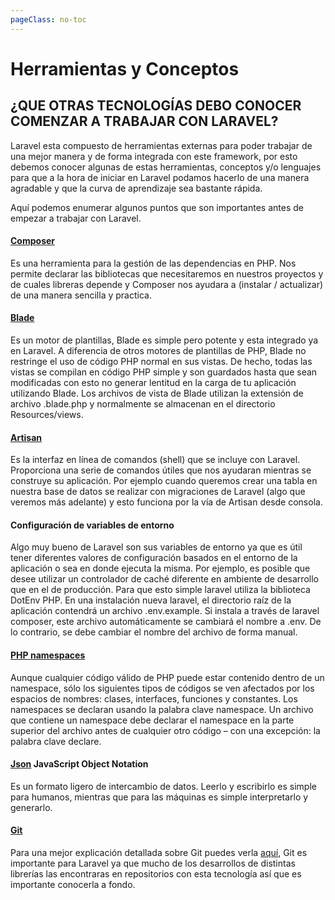 ```yaml
---
pageClass: no-toc
---
```


# Herramientas y Conceptos

## ¿QUE OTRAS TECNOLOGÍAS DEBO CONOCER COMENZAR A TRABAJAR CON LARAVEL?
Laravel esta compuesto de herramientas externas para  poder trabajar de una mejor manera y de forma integrada con este framework, por esto debemos conocer algunas de estas herramientas, conceptos y/o lenguajes para que a la hora de iniciar en Laravel podamos hacerlo de una manera agradable y que la curva de aprendizaje sea bastante rápida.

Aquí podemos enumerar algunos puntos que son importantes antes de empezar a trabajar con Laravel.

#### [Composer](https://getcomposer.org/)
Es una herramienta para la gestión de las dependencias en PHP. Nos permite declarar las bibliotecas  que necesitaremos en nuestros proyectos y de cuales libreras depende y Composer nos ayudara a (instalar / actualizar) de una manera sencilla y practica.

#### [Blade](https://laravel.com/docs/7.x/blade) 
Es un motor de plantillas, Blade es simple pero potente y esta integrado ya en Laravel. A diferencia de otros motores de plantillas de PHP, Blade no restringe el uso de código PHP normal en sus vistas. De hecho, todas las vistas se compilan en código PHP simple y son guardados hasta que sean modificadas con esto no generar lentitud en la carga de tu aplicación utilizando Blade. Los archivos de vista de Blade utilizan la extensión de archivo .blade.php y normalmente se almacenan en el directorio Resources/views.

#### [Artisan](https://laravel.com/docs/7.x/artisan)
Es la interfaz en línea de comandos (shell) que se incluye con Laravel. Proporciona una serie de comandos útiles que nos ayudaran  mientras se construye su aplicación. Por ejemplo cuando queremos crear una tabla en nuestra base de datos se realizar con migraciones de Laravel (algo que veremos más adelante) y esto funciona por la vía de Artisan desde consola.

#### Configuración de variables de entorno 
Algo muy bueno de Laravel son sus variables de entorno ya que es útil tener diferentes valores de configuración basados en el entorno de la aplicación o sea en donde ejecuta la misma. Por ejemplo, es posible que desee utilizar un controlador de caché diferente en ambiente de desarrollo que en el de producción. Para que esto simple laravel utiliza la biblioteca DotEnv PHP. En una instalación nueva laravel, el directorio raíz de la aplicación contendrá un archivo .env.example. Si instala a través de laravel composer, este archivo automáticamente se cambiará el nombre a .env. De lo contrario, se debe cambiar el nombre del archivo de forma manual.

#### [PHP namespaces](https://www.php.net/manual/es/language.namespaces.php)
Aunque cualquier código válido de PHP puede estar contenido dentro de un namespace, sólo los siguientes tipos de códigos se ven afectados por los espacios de nombres: clases, interfaces, funciones y constantes. Los namespaces se declaran usando la palabra clave namespace. Un archivo que contiene un namespace debe declarar el namespace en la parte superior del archivo antes de cualquier otro código – con una excepción: la palabra clave declare.

#### [Json](https://www.json.org/json-en.html) JavaScript Object Notation 
Es un formato ligero de intercambio de datos. Leerlo y escribirlo es simple para humanos, mientras que para las máquinas es simple interpretarlo y generarlo.

#### [Git](https://git-scm.com/)
Para una mejor explicación detallada sobre Git puedes verla [aquí](https://git-scm.com/book/es/v2), Git es importante para Laravel ya que mucho de los desarrollos de distintas librerías las encontraras en repositorios con esta tecnología así que es importante conocerla a fondo.